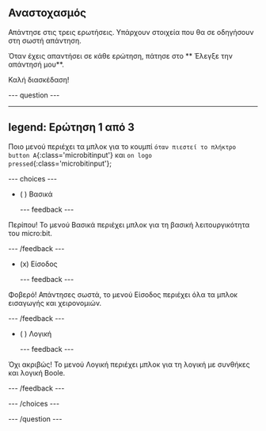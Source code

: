 ## Αναστοχασμός

Απάντησε στις τρεις ερωτήσεις. Υπάρχουν στοιχεία που θα σε οδηγήσουν στη σωστή απάντηση.

Όταν έχεις απαντήσει σε κάθε ερώτηση, πάτησε στο ** Έλεγξε την απάντησή μου**.

Καλή διασκέδαση!

--- question ---

---
legend: Ερώτηση 1 από 3
---

Ποιο μενού περιέχει τα μπλοκ για το κουμπί `όταν πιεστεί το πλήκτρο button A`{:class='microbitinput'} και `on logo pressed`{:class='microbitinput'};

--- choices ---

- ( ) Βασικά

  --- feedback ---

Περίπου! Το μενού Βασικά περιέχει μπλοκ για τη βασική λειτουργικότητα του micro:bit.

  --- /feedback ---

- (x) Είσοδος

  --- feedback ---

Φοβερό! Απάντησες σωστά, το μενού Είσοδος περιέχει όλα τα μπλοκ εισαγωγής και χειρονομιών.

  --- /feedback ---

- ( ) Λογική

  --- feedback ---

Όχι ακριβώς! Το μενού Λογική περιέχει μπλοκ για τη λογική με συνθήκες και λογική Boole.

  --- /feedback ---

--- /choices ---

--- /question ---